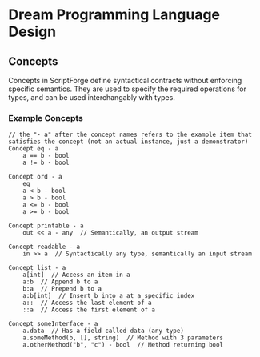 # Dream Programming Language Design

## Concepts
Concepts in ScriptForge define syntactical contracts without enforcing specific semantics. They are used to specify the required operations for types, and can be used interchangably with types.

### Example Concepts

```code
// the "- a" after the concept names refers to the example item that satisfies the concept (not an actual instance, just a demonstrator)
Concept eq - a
    a == b - bool
    a != b - bool

Concept ord - a
    eq
    a < b - bool
    a > b - bool
    a <= b - bool
    a >= b - bool

Concept printable - a
    out << a - any  // Semantically, an output stream

Concept readable - a
    in >> a  // Syntactically any type, semantically an input stream

Concept list - a
    a[int]  // Access an item in a
    a:b  // Append b to a
    b:a  // Prepend b to a
    a:b[int]  // Insert b into a at a specific index
    a::  // Access the last element of a
    ::a  // Access the first element of a

Concept someInterface - a
    a.data  // Has a field called data (any type)
    a.someMethod(b, [], string)  // Method with 3 parameters
    a.otherMethod("b", "c") - bool  // Method returning bool
```
